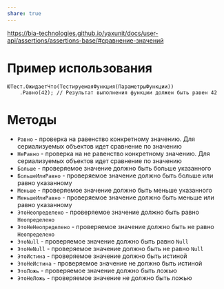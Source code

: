 ```yaml
---
share: true
---
```


https://bia-technologies.github.io/yaxunit/docs/user-api/assertions/assertions-base/#сравнение-значений
# Пример использования
```bsl
ЮТест.ОжидаетЧто(ТестируемаяФункция(ПараметрыФункции))
	.Равно(42); // Результат выполнения функции должен быть равен 42
```
# Методы
- `Равно` - проверка на равенство конкретному значению. Для сериализуемых объектов идет сравнение по значению
- `НеРавно` - проверка на не равенство конкретному значению. Для сериализуемых объектов идет сравнение по значению
- `Больше` - проверяемое значение должно быть больше указанного
- `БольшеИлиРавно` - проверяемое значение должно быть больше или равно указанному
- `Меньше` - проверяемое значение должно быть меньше указанного
- `МеньшеИлиРавно` - проверяемое значение должно быть меньше или равно указанному
- `ЭтоНеопределено` - проверяемое значение должно быть равно `Неопределено`
- `ЭтоНеНеопределено` - проверяемое значение должно быть не равно `Неопределено`
- `ЭтоNull` - проверяемое значение должно быть равно `Null`
- `ЭтоНеNull` - проверяемое значение должно быть не равно `Null`
- `ЭтоИстина` - проверяемое значение должно быть истиной
- `ЭтоНеИстина` - проверяемое значение не должно быть истиной
- `ЭтоЛожь` - проверяемое значение должно быть ложью
- `ЭтоНеЛожь` - проверяемое значение не должно быть ложью
